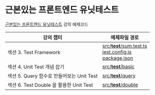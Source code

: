 # 근본있는 프론트엔드 유닛테스트
[근본있는 프론트엔드 유닛테스트](https://inf.run/52XkD) 강의 예제코드


| 강의 챕터 | 예제파일 경로 |
| ------------- | ------------- |
| 섹션 3. Test Framework  | [src/__test__/sum.test.ts](https://github.com/sowhatcoding/how-to-test/blob/main/src/__test__/sum.test.ts)<br>[jest.config.js](https://github.com/sowhatcoding/how-to-test/blob/main/jest.config.js)<br>[package.json](https://github.com/sowhatcoding/how-to-test/blob/main/package.json)|
| 섹션 4. Unit Test 개념 잡기  | [src/__test__/basic](https://github.com/sowhatcoding/how-to-test/tree/main/src/__test__/basic)  |
| 섹션 5. Query 함수로 만들어보는 Unit Test  | [src/__test__/query](https://github.com/sowhatcoding/how-to-test/tree/main/src/__test__/query)  |
| 섹션 6. Test Double 을 활용한 Unit Test  | [src/__test__/double](https://github.com/sowhatcoding/how-to-test/tree/main/src/__test__/double)  |

